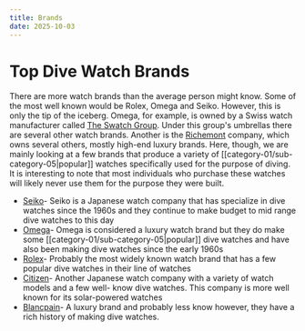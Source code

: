 ```yaml
---
title: Brands
date: 2025-10-03
---
```

# Top Dive Watch Brands

There are more watch brands than the average person might know. Some of the most well known would be Rolex, Omega and Seiko. However, this is only the tip of the iceberg. Omega, for example, is owned by a Swiss watch manufacturer called [The Swatch Group](https://en.wikipedia.org/wiki/The_Swatch_Group). Under this group's umbrellas there are several other watch brands. Another is the [Richemont](https://en.wikipedia.org/wiki/Richemont) company, which owns several others, mostly high-end luxury brands. 
Here, though, we are mainly looking at a few brands that produce a variety of  [[category-01/sub-category-05|popular]] watches specifically used for the purpose of diving. It is interesting to note that most individuals who purchase these watches will likely never use them for the purpose they were built.

* [Seiko](https://seikousa.com/?srsltid=AfmBOor3xLv1-q7Uy1Sg44uCPll2_DqXz68YSN2OPWLhVfY-ok0WB6Fc)- Seiko is a Japanese watch company that has specialize in dive watches since the 1960s and they continue to make budget to mid range dive watches to this day
*  [Omega](https://www.omegawatches.com/en-us/)- Omega is considered a luxury watch brand but they do make some [[category-01/sub-category-05|popular]] dive watches and have also been making dive watches since the early 1960s
*  [Rolex](https://www.rolex.com/en-us/watches)- Probably the most widely known watch brand that has a few popular dive watches in their line of watches
*  [Citizen](https://www.citizenwatch.com/us/en/)- Another Japanese watch company with a variety of watch models and a few well- know dive watches. This company is more well known for its solar-powered watches
*  [Blancpain](https://www.blancpain.com/en)- A luxury brand and probably less know however, they have a rich history of making dive watches. 